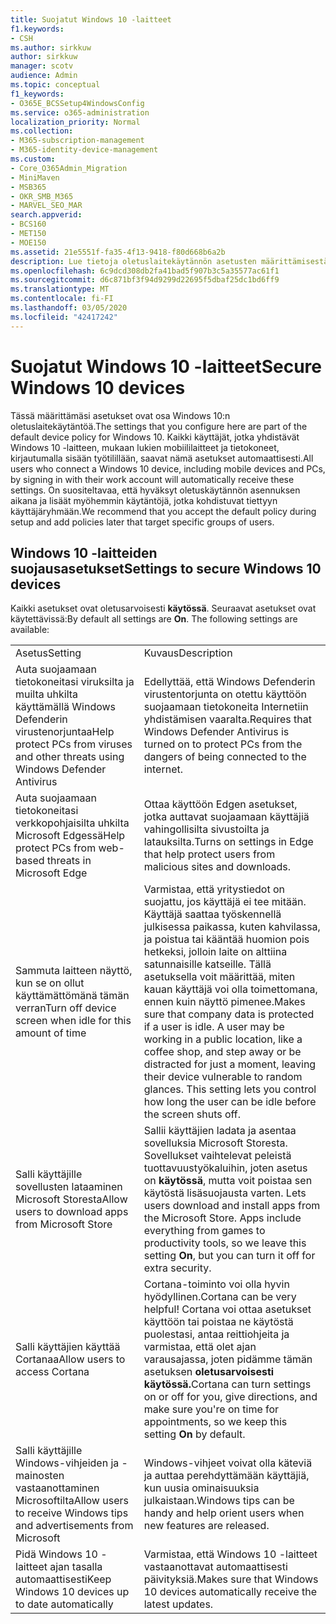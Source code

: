 ```yaml
---
title: Suojatut Windows 10 -laitteet
f1.keywords:
- CSH
ms.author: sirkkuw
author: sirkkuw
manager: scotv
audience: Admin
ms.topic: conceptual
f1_keywords:
- O365E_BCSSetup4WindowsConfig
ms.service: o365-administration
localization_priority: Normal
ms.collection:
- M365-subscription-management
- M365-identity-device-management
ms.custom:
- Core_O365Admin_Migration
- MiniMaven
- MSB365
- OKR_SMB_M365
- MARVEL_SEO_MAR
search.appverid:
- BCS160
- MET150
- MOE150
ms.assetid: 21e5551f-fa35-4f13-9418-f80d668b6a2b
description: Lue tietoja oletuslaitekäytännön asetusten määrittämisestä, jonka mikä tahansa Windows 10 -laite saa kirjautuessaan työpaikan tai oppilaitoksen tiliin.
ms.openlocfilehash: 6c9dcd308db2fa41bad5f907b3c5a35577ac61f1
ms.sourcegitcommit: d6c871bf3f94d9299d22695f5dbaf25dc1bd6ff9
ms.translationtype: MT
ms.contentlocale: fi-FI
ms.lasthandoff: 03/05/2020
ms.locfileid: "42417242"
---
```

# <a name="secure-windows-10-devices"></a><span data-ttu-id="38568-103">Suojatut Windows 10 -laitteet</span><span class="sxs-lookup"><span data-stu-id="38568-103">Secure Windows 10 devices</span></span>

<span data-ttu-id="38568-104">Tässä määrittämäsi asetukset ovat osa Windows 10:n oletuslaitekäytäntöä.</span><span class="sxs-lookup"><span data-stu-id="38568-104">The settings that you configure here are part of the default device policy for Windows 10.</span></span> <span data-ttu-id="38568-105">Kaikki käyttäjät, jotka yhdistävät Windows 10 -laitteen, mukaan lukien mobiililaitteet ja tietokoneet, kirjautumalla sisään työtilillään, saavat nämä asetukset automaattisesti.</span><span class="sxs-lookup"><span data-stu-id="38568-105">All users who connect a Windows 10 device, including mobile devices and PCs, by signing in with their work account will automatically receive these settings.</span></span> <span data-ttu-id="38568-106">On suositeltavaa, että hyväksyt oletuskäytännön asennuksen aikana ja lisäät myöhemmin käytäntöjä, jotka kohdistuvat tiettyyn käyttäjäryhmään.</span><span class="sxs-lookup"><span data-stu-id="38568-106">We recommend that you accept the default policy during setup and add policies later that target specific groups of users.</span></span>
  
## <a name="settings-to-secure-windows-10-devices"></a><span data-ttu-id="38568-107">Windows 10 -laitteiden suojausasetukset</span><span class="sxs-lookup"><span data-stu-id="38568-107">Settings to secure Windows 10 devices</span></span>

<span data-ttu-id="38568-p102">Kaikki asetukset ovat oletusarvoisesti **käytössä**. Seuraavat asetukset ovat käytettävissä:</span><span class="sxs-lookup"><span data-stu-id="38568-p102">By default all settings are **On**. The following settings are available:</span></span>
  
|||
|:-----|:-----|
|<span data-ttu-id="38568-110">Asetus</span><span class="sxs-lookup"><span data-stu-id="38568-110">Setting</span></span>  <br/> |<span data-ttu-id="38568-111">Kuvaus</span><span class="sxs-lookup"><span data-stu-id="38568-111">Description</span></span>  <br/> |
|<span data-ttu-id="38568-112">Auta suojaamaan tietokoneitasi viruksilta ja muilta uhkilta käyttämällä Windows Defenderin virustenorjuntaa</span><span class="sxs-lookup"><span data-stu-id="38568-112">Help protect PCs from viruses and other threats using Windows Defender Antivirus</span></span>  <br/> |<span data-ttu-id="38568-113">Edellyttää, että Windows Defenderin virustentorjunta on otettu käyttöön suojaamaan tietokoneita Internetiin yhdistämisen vaaralta.</span><span class="sxs-lookup"><span data-stu-id="38568-113">Requires that Windows Defender Antivirus is turned on to protect PCs from the dangers of being connected to the internet.</span></span>  <br/> |
|<span data-ttu-id="38568-114">Auta suojaamaan tietokoneitasi verkkopohjaisilta uhkilta Microsoft Edgessä</span><span class="sxs-lookup"><span data-stu-id="38568-114">Help protect PCs from web-based threats in Microsoft Edge</span></span>  <br/> |<span data-ttu-id="38568-115">Ottaa käyttöön Edgen asetukset, jotka auttavat suojaamaan käyttäjiä vahingollisilta sivustoilta ja latauksilta.</span><span class="sxs-lookup"><span data-stu-id="38568-115">Turns on settings in Edge that help protect users from malicious sites and downloads.</span></span>  <br/> |
|<span data-ttu-id="38568-116">Sammuta laitteen näyttö, kun se on ollut käyttämättömänä tämän verran</span><span class="sxs-lookup"><span data-stu-id="38568-116">Turn off device screen when idle for this amount of time</span></span>  <br/> |<span data-ttu-id="38568-p103">Varmistaa, että yritystiedot on suojattu, jos käyttäjä ei tee mitään. Käyttäjä saattaa työskennellä julkisessa paikassa, kuten kahvilassa, ja poistua tai kääntää huomion pois hetkeksi, jolloin laite on alttiina satunnaisille katseille. Tällä asetuksella voit määrittää, miten kauan käyttäjä voi olla toimettomana, ennen kuin näyttö pimenee.</span><span class="sxs-lookup"><span data-stu-id="38568-p103">Makes sure that company data is protected if a user is idle. A user may be working in a public location, like a coffee shop, and step away or be distracted for just a moment, leaving their device vulnerable to random glances. This setting lets you control how long the user can be idle before the screen shuts off.</span></span>  <br/> |
|<span data-ttu-id="38568-120">Salli käyttäjille sovellusten lataaminen Microsoft Storesta</span><span class="sxs-lookup"><span data-stu-id="38568-120">Allow users to download apps from Microsoft Store</span></span>  <br/> |<span data-ttu-id="38568-p104">Sallii käyttäjien ladata ja asentaa sovelluksia Microsoft Storesta. Sovellukset vaihtelevat peleistä tuottavuustyökaluihin, joten asetus on **käytössä**, mutta voit poistaa sen käytöstä lisäsuojausta varten.  </span><span class="sxs-lookup"><span data-stu-id="38568-p104">Lets users download and install apps from the Microsoft Store. Apps include everything from games to productivity tools, so we leave this setting **On**, but you can turn it off for extra security.  </span></span><br/> |
|<span data-ttu-id="38568-123">Salli käyttäjien käyttää Cortanaa</span><span class="sxs-lookup"><span data-stu-id="38568-123">Allow users to access Cortana</span></span>  <br/> |<span data-ttu-id="38568-124">Cortana-toiminto voi olla hyvin hyödyllinen.</span><span class="sxs-lookup"><span data-stu-id="38568-124">Cortana can be very helpful!</span></span> <span data-ttu-id="38568-125">Cortana voi ottaa asetukset käyttöön tai poistaa ne käytöstä puolestasi, antaa reittiohjeita ja varmistaa, että olet ajan varausajassa, joten pidämme tämän asetuksen **oletusarvoisesti käytössä.**</span><span class="sxs-lookup"><span data-stu-id="38568-125">Cortana can turn settings on or off for you, give directions, and make sure you're on time for appointments, so we keep this setting **On** by default.</span></span>  <br/> |
|<span data-ttu-id="38568-126">Salli käyttäjille Windows-vihjeiden ja -mainosten vastaanottaminen Microsoftilta</span><span class="sxs-lookup"><span data-stu-id="38568-126">Allow users to receive Windows tips and advertisements from Microsoft</span></span>  <br/> |<span data-ttu-id="38568-127">Windows-vihjeet voivat olla käteviä ja auttaa perehdyttämään käyttäjiä, kun uusia ominaisuuksia julkaistaan.</span><span class="sxs-lookup"><span data-stu-id="38568-127">Windows tips can be handy and help orient users when new features are released.</span></span>  <br/> |
|<span data-ttu-id="38568-128">Pidä Windows 10 -laitteet ajan tasalla automaattisesti</span><span class="sxs-lookup"><span data-stu-id="38568-128">Keep Windows 10 devices up to date automatically</span></span>  <br/> |<span data-ttu-id="38568-129">Varmistaa, että Windows 10 -laitteet vastaanottavat automaattisesti päivityksiä.</span><span class="sxs-lookup"><span data-stu-id="38568-129">Makes sure that Windows 10 devices automatically receive the latest updates.</span></span>  <br/> |
   

